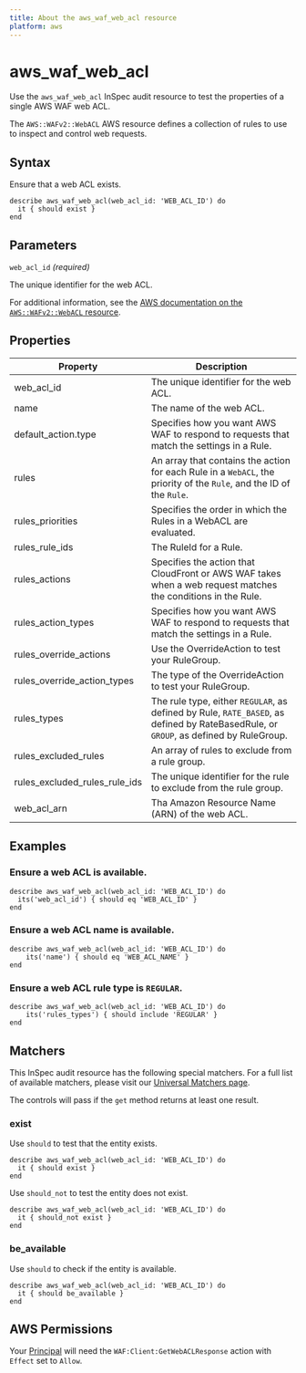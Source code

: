 ```yaml
---
title: About the aws_waf_web_acl resource
platform: aws
---
```


# aws_waf_web_acl

Use the `aws_waf_web_acl` InSpec audit resource to test the properties of a single AWS WAF web ACL.

The `AWS::WAFv2::WebACL` AWS resource defines a collection of rules to use to inspect and control web requests.

## Syntax

Ensure that a web ACL exists.

    describe aws_waf_web_acl(web_acl_id: 'WEB_ACL_ID') do
      it { should exist }
    end

## Parameters

`web_acl_id` _(required)_

The unique identifier for the web ACL.

For additional information, see the [AWS documentation on the `AWS::WAFv2::WebACL` resource](https://docs.aws.amazon.com/AWSCloudFormation/latest/UserGuide/aws-resource-waf-webacl.html).

## Properties

| Property | Description |
| --- | --- |
| web_acl_id | The unique identifier for the web ACL. |
| name | The name of the web ACL. |
| default_action.type | Specifies how you want AWS WAF to respond to requests that match the settings in a Rule. |
| rules | An array that contains the action for each Rule in a `WebACL`, the priority of the `Rule`, and the ID of the `Rule`. |
| rules_priorities | Specifies the order in which the Rules in a WebACL are evaluated. |
| rules_rule_ids | The RuleId for a Rule. |
| rules_actions | Specifies the action that CloudFront or AWS WAF takes when a web request matches the conditions in the Rule. |
| rules_action_types | Specifies how you want AWS WAF to respond to requests that match the settings in a Rule. |
| rules_override_actions | Use the OverrideAction to test your RuleGroup. |
| rules_override_action_types | The type of the OverrideAction to test your RuleGroup. |
| rules_types | The rule type, either `REGULAR`, as defined by Rule, `RATE_BASED`, as defined by RateBasedRule, or `GROUP`, as defined by RuleGroup. |
| rules_excluded_rules | An array of rules to exclude from a rule group. |
| rules_excluded_rules_rule_ids | The unique identifier for the rule to exclude from the rule group. |
| web_acl_arn | Tha Amazon Resource Name (ARN) of the web ACL. |

## Examples

### Ensure a web ACL is available.

    describe aws_waf_web_acl(web_acl_id: 'WEB_ACL_ID') do
      its('web_acl_id') { should eq 'WEB_ACL_ID' }
    end

### Ensure a web ACL name is available.

    describe aws_waf_web_acl(web_acl_id: 'WEB_ACL_ID') do
        its('name') { should eq 'WEB_ACL_NAME' }
    end

### Ensure a web ACL rule type is `REGULAR`.

    describe aws_waf_web_acl(web_acl_id: 'WEB_ACL_ID') do
        its('rules_types') { should include 'REGULAR' }
    end

## Matchers

This InSpec audit resource has the following special matchers. For a full list of available matchers, please visit our [Universal Matchers page](https://www.inspec.io/docs/reference/matchers/).

The controls will pass if the `get` method returns at least one result.

### exist

Use `should` to test that the entity exists.

    describe aws_waf_web_acl(web_acl_id: 'WEB_ACL_ID') do
      it { should exist }
    end

Use `should_not` to test the entity does not exist.

    describe aws_waf_web_acl(web_acl_id: 'WEB_ACL_ID') do
      it { should_not exist }
    end

### be_available

Use `should` to check if the entity is available.

    describe aws_waf_web_acl(web_acl_id: 'WEB_ACL_ID') do
      it { should be_available }
    end

## AWS Permissions

Your [Principal](https://docs.aws.amazon.com/IAM/latest/UserGuide/intro-structure.html#intro-structure-principal) will need the `WAF:Client:GetWebACLResponse` action with `Effect` set to `Allow`.
